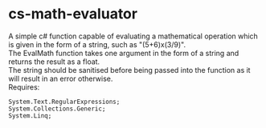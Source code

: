# cs-math-evaluator
A simple c# function capable of evaluating a mathematical operation which is given in the form of a string, such as "(5+6)x(3/9)".<br>
The EvalMath function takes one argument in the form of a string and returns the result as a float.<br>
The string should be sanitised before being passed into the function as it will result in an error otherwise.<br>
Requires:
```
System.Text.RegularExpressions;
System.Collections.Generic;
System.Linq;
```
